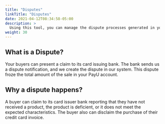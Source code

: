 ```yaml
---
title: "Disputes"
linkTitle: "Disputes"
date: 2021-04-12T08:34:58-05:00
description: >
  Using this tool, you can manage the dispute processes generated in your PayU account.
weight: 30
---
```


## What is a Dispute?
Your buyers can present a claim to its card issuing bank. The bank sends us a dispute notification, and we create the dispute in our system. This dispute froze the total amount of the sale in your PayU account.

## Why a dispute happens?
A buyer can claim to its card issuer bank reporting that they have not received a product, the product is deficient, or it does not meet the expected characteristics. The buyer also can disclaim the purchase of their credit card invoice.
